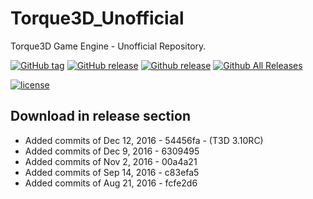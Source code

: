 # Torque3D_Unofficial
Torque3D Game Engine - Unofficial Repository.

[![GitHub tag](https://img.shields.io/github/tag/John3/Torque3D_Unofficial.svg)](https://github.com/John3/Torque3D_Unofficial/tags)
[![GitHub release](https://img.shields.io/github/release/John3/Torque3D_Unofficial.svg)](https://github.com/John3/Torque3D_Unofficial/releases/latest)
[![Github release](https://img.shields.io/github/downloads/John3/Torque3D_Unofficial/latest/total.svg)](https://github.com/John3/Torque3D_Unofficial/releases/latest)
[![Github All Releases](https://img.shields.io/github/downloads/John3/Torque3D_Unofficial/total.svg)](https://github.com/John3/Torque3D_Unofficial/releases/latest)

[![license](https://img.shields.io/github/license/mashape/apistatus.svg)]()


## Download in release section
- Added commits of Dec 12, 2016 - 54456fa - (T3D 3.10RC)
- Added commits of Dec 9, 2016 - 6309495
- Added commits of Nov 2, 2016 - 00a4a21
- Added commits of Sep 14, 2016 - c83efa5
- Added commits of Aug 21, 2016 - fcfe2d6
